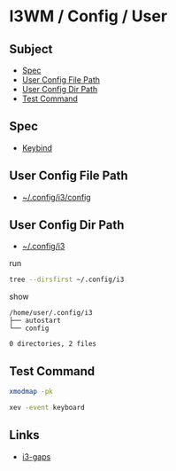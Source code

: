 
# I3WM / Config / User


## Subject

* [Spec](#spec)
* [User Config File Path](#user-config-file-path)
* [User Config Dir Path](#user-config-dir-path)
* [Test Command](#test-command)


## Spec

* [Keybind](spec-keybind.md)


## User Config File Path

* [~/.config/i3/config](./sowm)


## User Config Dir Path

* [~/.config/i3](./i3)

run

``` sh
tree --dirsfirst ~/.config/i3
```

show

```
/home/user/.config/i3
├── autostart
└── config

0 directories, 2 files
```

## Test Command

``` sh
xmodmap -pk
```

``` sh
xev -event keyboard
```

## Links

* [i3-gaps](https://github.com/Airblader/i3)
